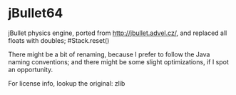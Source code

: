 # jBullet64
jBullet physics engine, ported from http://jbullet.advel.cz/, and replaced all floats with doubles; #Stack.reset()

There might be a bit of renaming, because I prefer to follow the Java naming conventions; and there might be some slight optimizations, if I spot an opportunity.

For license info, lookup the original: zlib